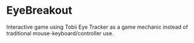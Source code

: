 # EyeBreakout

Interactive game using Tobii Eye Tracker as a game mechanic instead of traditional mouse-keyboard/controller use. 
